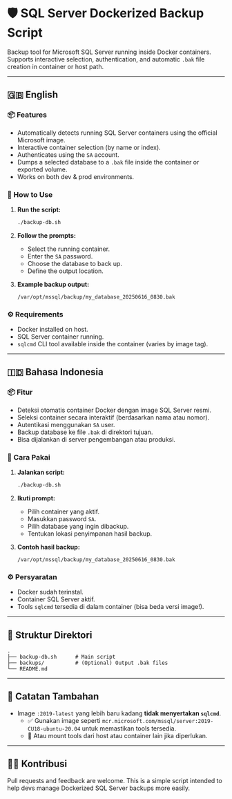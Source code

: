 <!--
  title: SQL Server Dockerized Backup Script
  description: Cari programmer profesional di Cilegon? Saya menawarkan layanan pengembangan web, aplikasi, dan solusi IT terpercaya.
  author: kurob
  url: https://okuru.id
  keywords: backup SQL Server, Docker, Bash script, database backup, programmer Cilegon, web developer Cilegon, okuru.id
-->

# 🛡️ SQL Server Dockerized Backup Script

Backup tool for Microsoft SQL Server running inside Docker containers.  
Supports interactive selection, authentication, and automatic `.bak` file creation in container or host path.

---
## 🇬🇧 English

### 📦 Features
- Automatically detects running SQL Server containers using the official Microsoft image.
- Interactive container selection (by name or index).
- Authenticates using the `SA` account.
- Dumps a selected database to a `.bak` file inside the container or exported volume.
- Works on both dev & prod environments.

### 🚀 How to Use

1. **Run the script:**
   ```bash
   ./backup-db.sh
   ```

2. **Follow the prompts:**
   - Select the running container.
   - Enter the `SA` password.
   - Choose the database to back up.
   - Define the output location.

3. **Example backup output:**
   ```
   /var/opt/mssql/backup/my_database_20250616_0830.bak
   ```

### ⚙️ Requirements
- Docker installed on host.
- SQL Server container running.
- `sqlcmd` CLI tool available inside the container (varies by image tag).

---

## 🇮🇩 Bahasa Indonesia

### 📦 Fitur
- Deteksi otomatis container Docker dengan image SQL Server resmi.
- Seleksi container secara interaktif (berdasarkan nama atau nomor).
- Autentikasi menggunakan `SA` user.
- Backup database ke file `.bak` di direktori tujuan.
- Bisa dijalankan di server pengembangan atau produksi.

### 🚀 Cara Pakai

1. **Jalankan script:**
   ```bash
   ./backup-db.sh
   ```

2. **Ikuti prompt:**
   - Pilih container yang aktif.
   - Masukkan password `SA`.
   - Pilih database yang ingin dibackup.
   - Tentukan lokasi penyimpanan hasil backup.

3. **Contoh hasil backup:**
   ```
   /var/opt/mssql/backup/my_database_20250616_0830.bak
   ```

### ⚙️ Persyaratan
- Docker sudah terinstal.
- Container SQL Server aktif.
- Tools `sqlcmd` tersedia di dalam container (bisa beda versi image!).

---

## 📁 Struktur Direktori

```
.
├── backup-db.sh      # Main script
├── backups/          # (Optional) Output .bak files
└── README.md
```

---

## 📝 Catatan Tambahan

- Image `:2019-latest` yang lebih baru kadang **tidak menyertakan `sqlcmd`**.
  - ✅ Gunakan image seperti `mcr.microsoft.com/mssql/server:2019-CU18-ubuntu-20.04` untuk memastikan tools tersedia.
  - 🔧 Atau mount tools dari host atau container lain jika diperlukan.

---

## 🧑‍💻 Kontribusi

Pull requests and feedback are welcome. This is a simple script intended to help devs manage Dockerized SQL Server backups more easily.
